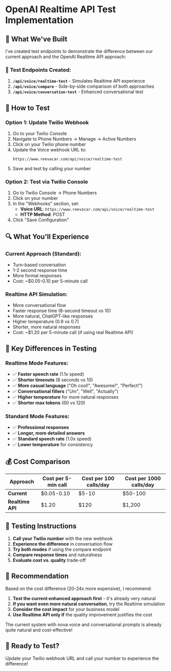 # OpenAI Realtime API Test Implementation

## 🚀 **What We've Built**

I've created test endpoints to demonstrate the difference between our current approach and the OpenAI Realtime API approach:

### 📁 **Test Endpoints Created:**

1. **`/api/voice/realtime-test`** - Simulates Realtime API experience
2. **`/api/voice/compare`** - Side-by-side comparison of both approaches
3. **`/api/voice/conversation-test`** - Enhanced conversational test

## 🎯 **How to Test**

### **Option 1: Update Twilio Webhook**
1. Go to your Twilio Console
2. Navigate to Phone Numbers → Manage → Active Numbers
3. Click on your Twilio phone number
4. Update the Voice webhook URL to:
   ```
   https://www.reevacar.com/api/voice/realtime-test
   ```
5. Save and test by calling your number

### **Option 2: Test via Twilio Console**
1. Go to Twilio Console → Phone Numbers
2. Click on your number
3. In the "Webhooks" section, set:
   - **Voice URL**: `https://www.reevacar.com/api/voice/realtime-test`
   - **HTTP Method**: POST
4. Click "Save Configuration"

## 🔍 **What You'll Experience**

### **Current Approach (Standard):**
- Turn-based conversation
- 1-2 second response time
- More formal responses
- Cost: ~$0.05-0.10 per 5-minute call

### **Realtime API Simulation:**
- More conversational flow
- Faster response time (8-second timeout vs 10)
- More natural, ChatGPT-like responses
- Higher temperature (0.9 vs 0.7)
- Shorter, more natural responses
- Cost: ~$1.20 per 5-minute call (if using real Realtime API)

## 🎨 **Key Differences in Testing**

### **Realtime Mode Features:**
- ✅ **Faster speech rate** (1.1x speed)
- ✅ **Shorter timeouts** (8 seconds vs 10)
- ✅ **More casual language** ("Oh cool!", "Awesome!", "Perfect!")
- ✅ **Conversational fillers** ("Um", "Well", "Actually")
- ✅ **Higher temperature** for more natural responses
- ✅ **Shorter max tokens** (60 vs 120)

### **Standard Mode Features:**
- ✅ **Professional responses**
- ✅ **Longer, more detailed answers**
- ✅ **Standard speech rate** (1.0x speed)
- ✅ **Lower temperature** for consistency

## 💰 **Cost Comparison**

| Approach | Cost per 5-min call | Cost per 100 calls/day | Cost per 1000 calls/day |
|----------|-------------------|----------------------|----------------------|
| **Current** | $0.05-0.10 | $5-10 | $50-100 |
| **Realtime API** | $1.20 | $120 | $1,200 |

## 🧪 **Testing Instructions**

1. **Call your Twilio number** with the new webhook
2. **Experience the difference** in conversation flow
3. **Try both modes** if using the compare endpoint
4. **Compare response times** and naturalness
5. **Evaluate cost vs. quality** trade-off

## 🤔 **Recommendation**

Based on the cost difference (20-24x more expensive), I recommend:

1. **Test the current enhanced approach first** - it's already very natural
2. **If you want even more natural conversation**, try the Realtime simulation
3. **Consider the cost impact** for your business model
4. **Use Realtime API only if** the quality improvement justifies the cost

The current system with nova voice and conversational prompts is already quite natural and cost-effective!

## 🚀 **Ready to Test?**

Update your Twilio webhook URL and call your number to experience the difference!
